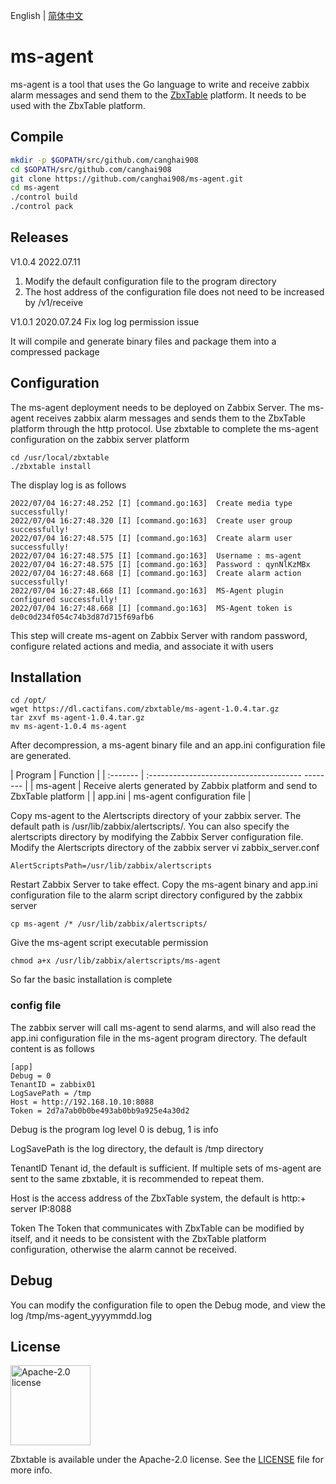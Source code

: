 English | [简体中文](./README.zh-CN.md)

# ms-agent

ms-agent is a tool that uses the Go language to write and receive zabbix alarm messages and send them to the [ZbxTable](https://github.com/canghai908/zbxtable) platform. It needs to be used with the ZbxTable platform.

## Compile

``` bash
mkdir -p $GOPATH/src/github.com/canghai908
cd $GOPATH/src/github.com/canghai908
git clone https://github.com/canghai908/ms-agent.git
cd ms-agent
./control build
./control pack
```

## Releases
V1.0.4
2022.07.11
1. Modify the default configuration file to the program directory
2. The host address of the configuration file does not need to be increased by /v1/receive


V1.0.1
2020.07.24 Fix log log permission issue

It will compile and generate binary files and package them into a compressed package

## Configuration

The ms-agent deployment needs to be deployed on Zabbix Server. The ms-agent receives zabbix alarm messages and sends them to the ZbxTable platform through the http protocol. Use zbxtable to complete the ms-agent configuration on the zabbix server platform

``` 
cd /usr/local/zbxtable
./zbxtable install
```

The display log is as follows

``` 
2022/07/04 16:27:48.252 [I] [command.go:163]  Create media type successfully!
2022/07/04 16:27:48.320 [I] [command.go:163]  Create user group successfully!
2022/07/04 16:27:48.575 [I] [command.go:163]  Create alarm user successfully!
2022/07/04 16:27:48.575 [I] [command.go:163]  Username : ms-agent
2022/07/04 16:27:48.575 [I] [command.go:163]  Password : qynNlKzMBx
2022/07/04 16:27:48.668 [I] [command.go:163]  Create alarm action successfully!
2022/07/04 16:27:48.668 [I] [command.go:163]  MS-Agent plugin configured successfully!
2022/07/04 16:27:48.668 [I] [command.go:163]  MS-Agent token is de0c0d234f054c74b3d87d715f69afb6
```

This step will create ms-agent on Zabbix Server with random password, configure related actions and media, and associate it with users

## Installation
````
cd /opt/
wget https://dl.cactifans.com/zbxtable/ms-agent-1.0.4.tar.gz
tar zxvf ms-agent-1.0.4.tar.gz
mv ms-agent-1.0.4 ms-agent
````

After decompression, a ms-agent binary file and an app.ini configuration file are generated.

| Program | Function |
| :------- | :-------------------------------------- -------- |
| ms-agent | Receive alerts generated by Zabbix platform and send to ZbxTable platform |
| app.ini | ms-agent configuration file |

Copy ms-agent to the Alertscripts directory of your zabbix server. The default path is /usr/lib/zabbix/alertscripts/. You can also specify the alertscripts directory by modifying the Zabbix Server configuration file.
Modify the Alertscripts directory of the zabbix server
vi zabbix_server.conf

````
AlertScriptsPath=/usr/lib/zabbix/alertscripts
````

Restart Zabbix Server to take effect.
Copy the ms-agent binary and app.ini configuration file to the alarm script directory configured by the zabbix server

````
cp ms-agent /* /usr/lib/zabbix/alertscripts/
````

Give the ms-agent script executable permission

````
chmod a+x /usr/lib/zabbix/alertscripts/ms-agent
````

So far the basic installation is complete

### config file
The zabbix server will call ms-agent to send alarms, and will also read the app.ini configuration file in the ms-agent program directory. The default content is as follows

````
[app]
Debug = 0
TenantID = zabbix01
LogSavePath = /tmp
Host = http://192.168.10.10:8088
Token = 2d7a7ab0b0be493ab0bb9a925e4a30d2
````

Debug is the program log level 0 is debug, 1 is info

LogSavePath is the log directory, the default is /tmp directory

TenantID Tenant id, the default is sufficient. If multiple sets of ms-agent are sent to the same zbxtable, it is recommended to repeat them.

Host is the access address of the ZbxTable system, the default is http:+ server IP:8088

Token The Token that communicates with ZbxTable can be modified by itself, and it needs to be consistent with the ZbxTable platform configuration, otherwise the alarm cannot be received.

## Debug

You can modify the configuration file to open the Debug mode, and view the log /tmp/ms-agent_yyyymmdd.log

## License

<img alt="Apache-2.0 license" src="https://s3-gz01.didistatic.com/n9e-pub/image/apache.jpeg" width="128">

Zbxtable is available under the Apache-2.0 license. See the [LICENSE](LICENSE) file for more info.
